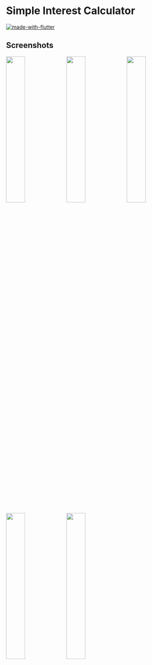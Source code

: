 # Simple Interest Calculator

[![made-with-flutter](https://img.shields.io/badge/Made%20with-Flutter-1f425f.svg)](https://flutter.dev/)

## Screenshots

<img src="https://user-images.githubusercontent.com/61654884/210333417-41f222eb-943f-4c3d-a06e-b40a0566c8ec.jpg" width="32%"> <img src="https://user-images.githubusercontent.com/61654884/210334406-dd26c632-1b0a-4ea0-934b-c681c156c31b.jpg" width="32%"> <img src="https://user-images.githubusercontent.com/61654884/210333548-60184613-f6d9-4356-8895-d181688605d3.jpg" width="32%"> <img src="https://user-images.githubusercontent.com/61654884/210333565-7168b565-5276-42a0-a509-56fba163034c.jpg" width="32%"> <img src="https://user-images.githubusercontent.com/61654884/210333813-caa25ddf-4fcb-46c0-ae80-36b124f84c65.jpg" width="32%">
